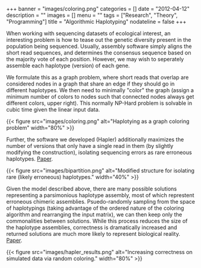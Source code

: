 +++
banner = "images/coloring.png"
categories = []
date = "2012-04-12"
description = ""
images = []
menu = ""
tags = ["Research", "Theory", "Programming"]
title = "Algorithmic Haplotyping"
nodateline = false 
+++


When working with sequencing datasets of ecological interest, an interesting problem is how to tease out the genetic diversity present in the population being sequenced. Usually, assembly software simply aligns the short read sequences, and determines the consensus sequence based on the majority vote of each position. However, we may wish to seperately assemble each haplotype (version) of each gene. 

We formulate this as a graph problem, where short reads that overlap are considered nodes in a graph that share an edge if they should go in different haplotypes. We then need to minimally "color" the graph (assign a minimum number of colors to nodes such that connected nodes always get different colors, upper right). This normally NP-Hard problem is solvable in cubic time given the linear input data. 


{{< figure src="images/coloring.png" alt="Haplotying as a graph coloring problem" width="80%" >}}


Further, the software we developed (Hapler) additionally maximizes the number of versions that only have a single read in them (by slightly modifying the construction), isolating sequencing errors as rare erroneous haplotypes. [Paper](https://ieeexplore.ieee.org/document/5729869/?tp=&arnumber=5729869).

{{< figure src="images/bipartition.png" alt="Modified structure for isolating rare (likely erroneous) haplotypes." width="40%" >}}

Given the model described above, there are many possible solutions representing a parsimonious haplotype assembly, most of which represtent erroneous chimeric assemblies. Psuedo-randomly sampling from the space of haplotypings (taking advantage of the ordered nature of the coloring algorithm and rearranging the input matrix), we can then keep only the commonalities between solutions. While this process reduces the size of the haplotype assemblies, correctness is dramatically increased and returned solutions are much more likely to represent biological reality. [Paper](https://bmcgenomics.biomedcentral.com/articles/10.1186/1471-2164-13-S2-S4).

{{< figure src="images/hapler_results.png" alt="Increasing correctness on simulated data via random coloring." width="80%" >}}

